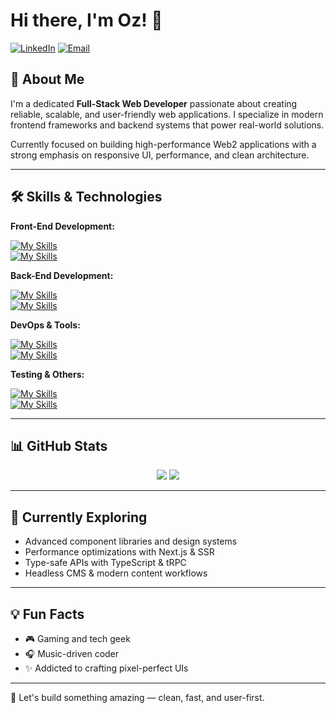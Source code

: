 # Hi there, I'm Oz! 👋

[![LinkedIn](https://img.shields.io/badge/-LinkedIn-blue?style=flat-square&logo=linkedin)](https://www.linkedin.com/in/your-linkedin) 
[![Email](https://img.shields.io/badge/-Email-yellow?style=flat-square&logo=gmail)](mailto:youremail@example.com)

<!-- Optional extras:
![Profile Views](https://komarev.com/ghpvc/?username=ozpool&style=flat-square&color=blueviolet)
![GitHub Followers](https://img.shields.io/github/followers/ozpool?style=flat-square)
-->

## 🚀 About Me

I'm a dedicated **Full-Stack Web Developer** passionate about creating reliable, scalable, and user-friendly web applications. I specialize in modern frontend frameworks and backend systems that power real-world solutions.

Currently focused on building high-performance Web2 applications with a strong emphasis on responsive UI, performance, and clean architecture.

---

## 🛠️ Skills & Technologies

**Front-End Development:**

[![My Skills](https://skillicons.dev/icons?i=html,css,js,ts,react,next,tailwind,redux&theme=light)](https://skillicons.dev#gh-light-mode-only)  
[![My Skills](https://skillicons.dev/icons?i=html,css,js,ts,react,next,tailwind,redux&theme=dark)](https://skillicons.dev#gh-dark-mode-only)

**Back-End Development:**

[![My Skills](https://skillicons.dev/icons?i=nodejs,express,mongodb,postgres&theme=light)](https://skillicons.dev#gh-light-mode-only)  
[![My Skills](https://skillicons.dev/icons?i=nodejs,express,mongodb,postgres&theme=dark)](https://skillicons.dev#gh-dark-mode-only)

**DevOps & Tools:**

[![My Skills](https://skillicons.dev/icons?i=vercel,netlify,git,github,docker,firebase&theme=light)](https://skillicons.dev#gh-light-mode-only)  
[![My Skills](https://skillicons.dev/icons?i=vercel,netlify,git,github,docker,firebase&theme=dark)](https://skillicons.dev#gh-dark-mode-only)

**Testing & Others:**

[![My Skills](https://skillicons.dev/icons?i=jest,cypress,postman,figma&theme=light)](https://skillicons.dev#gh-light-mode-only)  
[![My Skills](https://skillicons.dev/icons?i=jest,cypress,postman,figma&theme=dark)](https://skillicons.dev#gh-dark-mode-only)

---

## 📊 GitHub Stats

<p align="center">
  <img src="https://github-readme-stats.vercel.app/api?username=ozpool&show_icons=true&theme=radical" />
  <img src="https://github-readme-streak-stats.herokuapp.com/?user=ozpool&theme=radical" />
</p>

---

## 🧠 Currently Exploring

- Advanced component libraries and design systems
- Performance optimizations with Next.js & SSR
- Type-safe APIs with TypeScript & tRPC
- Headless CMS & modern content workflows

---

## 💡 Fun Facts

- 🎮 Gaming and tech geek
- 🎧 Music-driven coder
- ✨ Addicted to crafting pixel-perfect UIs

---

🚀 Let's build something amazing — clean, fast, and user-first.

